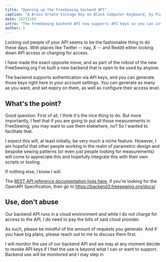 ```yaml
---
title: "Opening up the FreeSewing backend API"
caption: "A Brass Ornate Vintage Key on Black Computer Keyboard, by PixaBay"
date: 20231103
intro: "The FreeSewing backend API now supports API keys so you can interact with it too"
author: 1
---
```


Locking out people of your API seems to be the fashionable thing to do these days. With places like Twitter -- nay, X -- and Reddit either locking down API access or charging for access.

I have made the exact opposite move, and as part of the rollout of the new FreeSewing.org I've built a new backend that is open to be used by anyone.

The backend supports authentication via API keys, and you can generate those keys right here in your account settings. You can generate as many as you want, and set expiry on them, as well as configure their access level.

## What's the point?
Good question. First of all, I think it's the nice thing to do. But more importantly, I feel that if you are going to put all those measurements in FreeSewing, you may want to use them elsewhere, no? So I wanted to facilitate that.

I expect this will, at least initially, be very much a niche feature. However, I am hopeful that other people working in the realm of parametric design and bespoke sewing patterns (or even just people looking for measurements) will come to appreciate this and hopefully integrate this with their own scripts or tooling.

If nothing else, I know I will.

The [REST API reference documentation lives here](https://freesewing.dev/reference/backend), if you're looking for the OpenAPI Specification, then go to https://backend3.freesewing.org/docs/

## Use, don't abuse

Our backend API runs in a cloud environment and while I do not charge for access to the API, I do need to pay the bills of said cloud provider.

As such, please be mindful of the amount of requests you generate. And if you have big plans, please reach out to me to discuss them first.

I will monitor the use of our backend API and we may at any moment decide to revoke API keys if I feel the use is beyond what I can or want to support.
Backend use will be monitored and I may step in 

